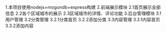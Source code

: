 1.本项目使用nodejs+mogondb+express构建
2.前端展示模块
  2.1首页展示全部信息
  2.2各个区域城市的展示
  2.3区域城市的详情、评论功能
3.后台管理模块
  3.1用户管理
  3.2分类管理
    3.2.1分类首页
    3.2.2添加分类
  3.3内容管理
    3.3.1内容首页
    3.3.2添加内容
    
